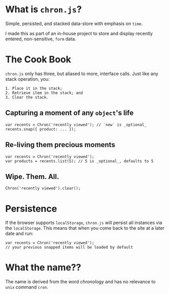 # What is `chron.js`?

Simple, persisted, and stacked data-store with emphasis on `time`. 

I made this as part of an in-house project to store and display recently 
entered, non-sensitive, `form` data.

# The Cook Book

`chron.js` only has three, but aliased to more, interface calls. Just like any
stack operation, you:

    1. Place it in the stack;
    2. Retrieve item in the stack; and
    3. Clear the stack.

## Capturing a moment of any `object`'s life

    var recents = Chron('recently viewed'); // `new` is _optional_
    recents.snap({ product: ... });

## Re-living them precious moments

    var recents = Chron('recently viewed');
    var products = recents.list(5); // 5 is _optional_, defaults to 5

## Wipe. Them. All.

    Chron('recently viewed').clear();

# Persistence

If the browser supports `localStorage`, `chron.js` will persist all instances
via the `localStorage`. This means that when you come back to the site at a
later date and run:

    var recents = Chron('recently viewed');
    // your previous snapped items will be loaded by default

# What the name??

The name is derived from the word _chronology_ and has no relevance to `unix`
command `cron`.
